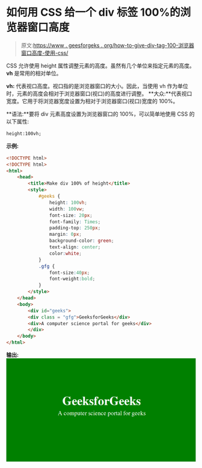 # 如何用 CSS 给一个 div 标签 100%的浏览器窗口高度

> 原文:[https://www . geesforgeks . org/how-to-give-div-tag-100-浏览器窗口高度-使用-css/](https://www.geeksforgeeks.org/how-to-give-a-div-tag-100-height-of-the-browser-window-using-css/)

CSS 允许使用 height 属性调整元素的高度。虽然有几个单位来指定元素的高度。 **vh** 是常用的相对单位。

**vh:** 代表视口高度。视口指的是浏览器窗口的大小。因此，当使用 vh 作为单位时，元素的高度会相对于浏览器窗口(视口)的高度进行调整。
**大众:**代表视口宽度。它用于将浏览器宽度设置为相对于浏览器窗口(视口)宽度的 100%。

**语法:**要将 div 元素高度设置为浏览器窗口的 100%，可以简单地使用 CSS 的以下属性:

```html
height:100vh;
```

**示例:**

```html
<!DOCTYPE html>
<!DOCTYPE html>
<html>
    <head>
        <title>Make div 100% of height</title>
        <style>
            #geeks {
                height: 100vh;
                width: 100vw;
                font-size: 20px;
                font-family: Times;
                padding-top: 250px;                 
                margin: 0px;         
                background-color: green;
                text-align: center;
                color:white;
            }
            .gfg {
                font-size:40px;
                font-weight:bold;
            }
        </style>
    </head>
    <body>
        <div id="geeks">
        <div class = "gfg">GeeksforGeeks</div>
        <div>A computer science portal for geeks</div>
        </div>
    </body>
</html>                    
```

**输出:**
![div 100%](img/22e649490fb3f05a4bd254546400f6af.png)